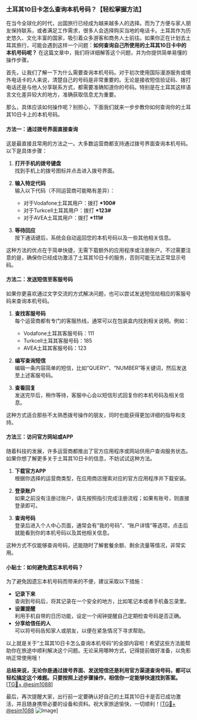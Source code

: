 ### 土耳其10日卡怎么查询本机号码？【轻松掌握方法】

在当今全球化的时代，出国旅行已经成为越来越多人的选择。而为了方便与家人朋友保持联系，或者满足工作需求，很多人会选择购买当地的电话卡。土耳其作为历史悠久、文化丰富的国家，吸引着众多游客和商务人士前往。如果你正在计划去土耳其旅行，可能会遇到这样一个问题：**如何查询自己所使用的土耳其10日卡中的本机号码呢？** 在这篇文章中，我们将详细解答这个问题，并为你提供简单易懂的操作步骤。

首先，让我们了解一下为什么需要查询本机号码。对于初次使用国际漫游服务或境外电话卡的人来说，清楚自己的号码是非常重要的。无论是接收短信验证码、拨打电话还是与他人分享联系方式，都需要准确知道你的号码。特别是在土耳其这样语言文化差异较大的地方，准确获取信息尤为重要。

那么，具体应该如何操作呢？别担心，下面我们就来一步步教你如何查询你的土耳其10日卡上的本机号码。

#### 方法一：通过拨号界面直接查询

这是最直接且常用的方法之一。大多数运营商都支持通过拨号界面查询本机号码。以下是具体步骤：

1. **打开手机的拨号键盘**  
   找到手机上的拨号图标并点击进入拨号界面。

2. **输入特定代码**  
   输入以下代码（不同运营商可能略有差异）：
   - 对于Vodafone土耳其用户：拨打 **\*100#**
   - 对于Turkcell土耳其用户：拨打 **\*123#**
   - 对于AVEA土耳其用户：拨打 **\*111#**

3. **等待回应**  
   按下通话键后，系统会自动返回您的本机号码以及一些其他相关信息。

这种方法的优点在于简单快捷，无需下载额外的应用程序或注册账户。不过需要注意的是，确保你已经成功激活了土耳其10日卡的服务，否则可能无法正常显示号码。

#### 方法二：发送短信至客服号码

如果你更喜欢通过文字交流的方式解决问题，也可以尝试发送短信给相应的客服号码来查询本机号码。

1. **查找客服号码**  
   每个运营商都有专门的客服热线，通常可以在包装盒内找到相关说明。例如：
   - Vodafone土耳其客服号码：111
   - Turkcell土耳其客服号码：185
   - AVEA土耳其客服号码：123

2. **编写查询短信**  
   编辑一条内容简单的短信，比如“QUERY”、“NUMBER”等关键词，然后发送至上述客服号码。

3. **查看回复**  
   发送完毕后，稍作等待，客服中心会以短信形式回复你的本机号码及相关信息。

这种方式适合那些不太熟悉拨号操作的朋友，同时也能获得更加详细的指导和支持。

#### 方法三：访问官方网站或APP

随着科技的发展，许多运营商都推出了官方应用程序或网站供用户查询服务状态。如果你想了解更多关于土耳其10日卡的信息，不妨试试这种方法。

1. **下载官方APP**  
   根据你选择的运营商类型，在应用商店搜索对应的官方应用程序并下载安装。

2. **登录账户**  
   如果之前没有注册过账户，请先按照指引完成注册流程；如果有账号，则直接登录即可。

3. **查询号码**  
   登录后进入个人中心页面，通常会有“我的号码”、“账户详情”等选项，点击后就能看到你的本机号码以及其他相关信息。

这种方式不仅能够查询号码，还能随时了解套餐余额、剩余流量等情况，非常实用。

#### 小贴士：如何避免遗忘本机号码？

为了避免因遗忘本机号码而带来的不便，建议采取以下措施：

- **记录下来**  
  查询到号码后，将其记录在一个安全的地方，比如笔记本或者手机备忘录里。
- **设置提醒**  
  利用手机自带的日历功能，设定一个闹钟提醒自己定期检查号码是否正确。
- **分享给信任的人**  
  可以将号码告知家人或朋友，以便在紧急情况下寻求帮助。

以上就是关于“土耳其10日卡怎么查询本机号码”的全部内容啦！希望这些方法能帮助你在旅途中顺利解决这个问题。无论采用哪种方式，记得提前做好准备，以免影响正常使用哦！

**总结来说，无论你是通过拨号界面、发送短信还是利用官方渠道查询号码，都可以轻松搞定这个难题。只要按照上述步骤操作，相信你一定能够快速找到答案。** [[TG💪+ @esim1088](https://t.me/s/esim1088)]

最后，再次提醒大家，出行前一定要确认好自己的土耳其10日卡是否已成功激活，并且随身携带必要的设备和资料。祝大家旅途愉快，一切顺利！[[TG💪+ @esim1088](https://t.me/s/esim1088) ![Image](https://i.postimg.cc/4NQfJmqS/Snipaste-2025-05-13-00-14-12.png)]